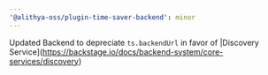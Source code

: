 ```yaml
---
'@alithya-oss/plugin-time-saver-backend': minor
---
```


Updated Backend to depreciate `ts.backendUrl` in favor of |Discovery Service](https://backstage.io/docs/backend-system/core-services/discovery)
